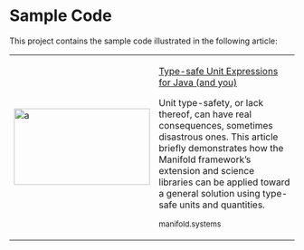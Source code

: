 # Sample Code

This project contains the sample code illustrated in the following article:
<table>
 <tr>
  <td>
  <p><a href="http://manifold.systems/articles/mars_climate_orbiter.html"><img width="240" height="135" src="/images/mco.jpg" alt="a"></a></p>
  </td>
  <td>
  <p><a href="http://manifold.systems/articles/mars_climate_orbiter.html">Type-safe Unit Expressions for Java (and you)</a></p>
  <p>Unit type-safety, or lack thereof, can have real consequences, sometimes disastrous ones. This article briefly
  demonstrates how the Manifold framework’s extension and science libraries can be applied toward a general solution
  using type-safe units and quantities.</p>
  <p><small>manifold.systems</small></p>
  </td>
 </tr>
</table>
